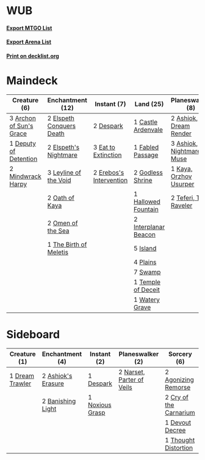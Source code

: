 # WUB

#### [Export MTGO List](../collection/WUB/WUB.txt)
#### [Export Arena List](../collection/WUB/WUB_arena.txt)
#### [Print on decklist.org](http://decklist.org/?deckmain=3%09Archon%20of%20Sun's%20Grace%0A2%09Ashiok,%20Dream%20Render%0A3%09Ashiok,%20Nightmare%20Muse%0A1%09Castle%20Ardenvale%0A1%09Deputy%20of%20Detention%0A2%09Despark%0A3%09Eat%20to%20Extinction%0A2%09Elspeth%20Conquers%20Death%0A2%09Elspeth's%20Nightmare%0A2%09Erebos's%20Intervention%0A1%09Fabled%20Passage%0A2%09Godless%20Shrine%0A1%09Hallowed%20Fountain%0A2%09Interplanar%20Beacon%0A5%09Island%0A1%09Kaya,%20Orzhov%20Usurper%0A3%09Leyline%20of%20the%20Void%0A2%09Mindwrack%20Harpy%0A2%09Oath%20of%20Kaya%0A2%09Omen%20of%20the%20Sea%0A4%09Plains%0A2%09Shatter%20the%20Sky%0A7%09Swamp%0A2%09Teferi,%20Time%20Raveler%0A1%09Temple%20of%20Deceit%0A1%09The%20Birth%20of%20Meletis%0A1%09Watery%20Grave&deckside=2%09Agonizing%20Remorse%0A2%09Ashiok's%20Erasure%0A2%09Banishing%20Light%0A2%09Cry%20of%20the%20Carnarium%0A1%09Despark%0A1%09Devout%20Decree%0A1%09Dream%20Trawler%0A2%09Narset,%20Parter%20of%20Veils%0A1%09Noxious%20Grasp%0A1%09Thought%20Distortion)
# Maindeck

|                                           Creature (6)                                           |                                         Enchantment (12)                                          |                                           Instant (7)                                            |                                           Land (25)                                           |                                         Planeswalker (8)                                          |                                        Sorcery (2)                                         |
|--------------------------------------------------------------------------------------------------|---------------------------------------------------------------------------------------------------|--------------------------------------------------------------------------------------------------|-----------------------------------------------------------------------------------------------|---------------------------------------------------------------------------------------------------|--------------------------------------------------------------------------------------------|
|3 [Archon of Sun's Grace](http://gatherer.wizards.com/Pages/Card/Details.aspx?multiverseid=476254)|2 [Elspeth Conquers Death](http://gatherer.wizards.com/Pages/Card/Details.aspx?multiverseid=476264)|2 [Despark](http://gatherer.wizards.com/Pages/Card/Details.aspx?multiverseid=461117)              |1 [Castle Ardenvale](http://gatherer.wizards.com/Pages/Card/Details.aspx?multiverseid=473200)  |2 [Ashiok, Dream Render](http://gatherer.wizards.com/Pages/Card/Details.aspx?multiverseid=461155)  |2 [Shatter the Sky](http://gatherer.wizards.com/Pages/Card/Details.aspx?multiverseid=476288)|
|1 [Deputy of Detention](http://gatherer.wizards.com/Pages/Card/Details.aspx?multiverseid=457309)  |2 [Elspeth's Nightmare](http://gatherer.wizards.com/Pages/Card/Details.aspx?multiverseid=476342)   |3 [Eat to Extinction](http://gatherer.wizards.com/Pages/Card/Details.aspx?multiverseid=476341)    |1 [Fabled Passage](http://gatherer.wizards.com/Pages/Card/Details.aspx?multiverseid=473206)    |3 [Ashiok, Nightmare Muse](http://gatherer.wizards.com/Pages/Card/Details.aspx?multiverseid=476459)|                                                                                            |
|2 [Mindwrack Harpy](http://gatherer.wizards.com/Pages/Card/Details.aspx?multiverseid=479173)      |3 [Leyline of the Void](http://gatherer.wizards.com/Pages/Card/Details.aspx?multiverseid=107682)   |2 [Erebos's Intervention](http://gatherer.wizards.com/Pages/Card/Details.aspx?multiverseid=476345)|2 [Godless Shrine](http://gatherer.wizards.com/Pages/Card/Details.aspx?multiverseid=405099)    |1 [Kaya, Orzhov Usurper](http://gatherer.wizards.com/Pages/Card/Details.aspx?multiverseid=460129)  |                                                                                            |
|                                                                                                  |2 [Oath of Kaya](http://gatherer.wizards.com/Pages/Card/Details.aspx?multiverseid=461136)          |                                                                                                  |1 [Hallowed Fountain](http://gatherer.wizards.com/Pages/Card/Details.aspx?multiverseid=97071)  |2 [Teferi, Time Raveler](http://gatherer.wizards.com/Pages/Card/Details.aspx?multiverseid=461148)  |                                                                                            |
|                                                                                                  |2 [Omen of the Sea](http://gatherer.wizards.com/Pages/Card/Details.aspx?multiverseid=476309)       |                                                                                                  |2 [Interplanar Beacon](http://gatherer.wizards.com/Pages/Card/Details.aspx?multiverseid=461174)|                                                                                                   |                                                                                            |
|                                                                                                  |1 [The Birth of Meletis](http://gatherer.wizards.com/Pages/Card/Details.aspx?multiverseid=476256)  |                                                                                                  |5 [Island](http://gatherer.wizards.com/Pages/Card/Details.aspx?multiverseid=439857)            |                                                                                                   |                                                                                            |
|                                                                                                  |                                                                                                   |                                                                                                  |4 [Plains](http://gatherer.wizards.com/Pages/Card/Details.aspx?multiverseid=439856)            |                                                                                                   |                                                                                            |
|                                                                                                  |                                                                                                   |                                                                                                  |7 [Swamp](http://gatherer.wizards.com/Pages/Card/Details.aspx?multiverseid=439858)             |                                                                                                   |                                                                                            |
|                                                                                                  |                                                                                                   |                                                                                                  |1 [Temple of Deceit](http://gatherer.wizards.com/Pages/Card/Details.aspx?multiverseid=373734)  |                                                                                                   |                                                                                            |
|                                                                                                  |                                                                                                   |                                                                                                  |1 [Watery Grave](http://gatherer.wizards.com/Pages/Card/Details.aspx?multiverseid=405114)      |                                                                                                   |                                                                                            |


# Sideboard

|                                       Creature (1)                                       |                                       Enchantment (4)                                       |                                       Instant (2)                                        |                                          Planeswalker (2)                                          |                                           Sorcery (6)                                           |
|------------------------------------------------------------------------------------------|---------------------------------------------------------------------------------------------|------------------------------------------------------------------------------------------|----------------------------------------------------------------------------------------------------|-------------------------------------------------------------------------------------------------|
|1 [Dream Trawler](http://gatherer.wizards.com/Pages/Card/Details.aspx?multiverseid=476465)|2 [Ashiok's Erasure](http://gatherer.wizards.com/Pages/Card/Details.aspx?multiverseid=476294)|1 [Despark](http://gatherer.wizards.com/Pages/Card/Details.aspx?multiverseid=461117)      |2 [Narset, Parter of Veils](http://gatherer.wizards.com/Pages/Card/Details.aspx?multiverseid=460988)|2 [Agonizing Remorse](http://gatherer.wizards.com/Pages/Card/Details.aspx?multiverseid=476334)   |
|                                                                                          |2 [Banishing Light](http://gatherer.wizards.com/Pages/Card/Details.aspx?multiverseid=405135) |1 [Noxious Grasp](http://gatherer.wizards.com/Pages/Card/Details.aspx?multiverseid=466864)|                                                                                                    |2 [Cry of the Carnarium](http://gatherer.wizards.com/Pages/Card/Details.aspx?multiverseid=457214)|
|                                                                                          |                                                                                             |                                                                                          |                                                                                                    |1 [Devout Decree](http://gatherer.wizards.com/Pages/Card/Details.aspx?multiverseid=466767)       |
|                                                                                          |                                                                                             |                                                                                          |                                                                                                    |1 [Thought Distortion](http://gatherer.wizards.com/Pages/Card/Details.aspx?multiverseid=466871)  |

